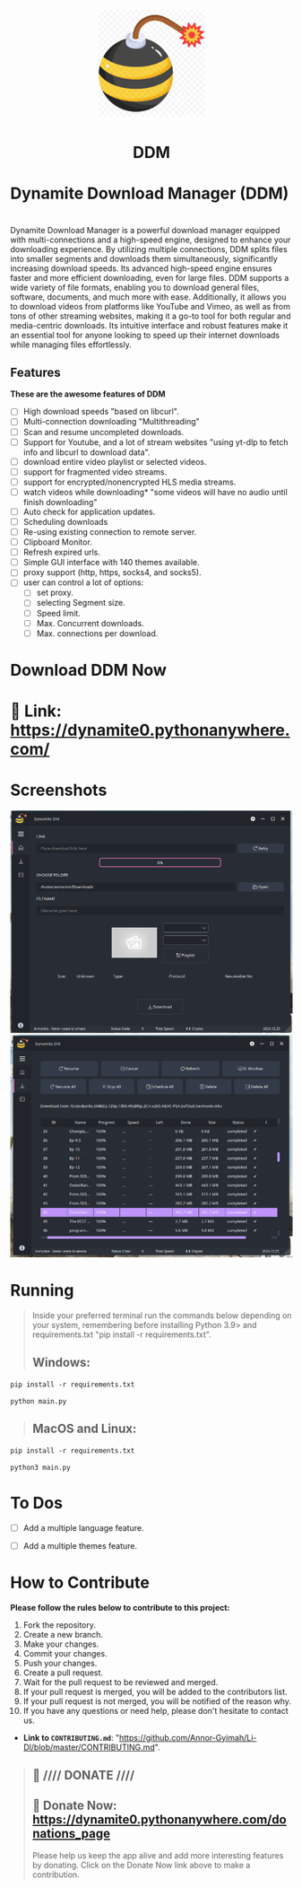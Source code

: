 <p align="center">
  <img src="Linux/images/images/Dynamite.png" alt="Dynamite" width="200"/>
  <h1 align="center">DDM</h1>
</p>

# Dynamite Download Manager (DDM)
# 

Dynamite Download Manager is a powerful download manager equipped with multi-connections and a high-speed engine,  designed to enhance your downloading experience. By utilizing multiple connections, 
DDM splits files into smaller segments and downloads them simultaneously, significantly increasing download speeds. Its advanced high-speed engine ensures faster and more efficient downloading, even for large files.
DDM supports a wide variety of file formats, enabling you to download general files, software, documents, and much more with ease. Additionally, it allows you to download videos from platforms like YouTube and Vimeo, as well as from tons of other streaming websites, making it a go-to tool for both regular and media-centric downloads. Its intuitive interface and robust features make it an essential tool for anyone looking to speed up their internet downloads while managing files effortlessly.

## Features
**These are the awesome features of DDM**
- [ ] High download speeds "based on libcurl".
- [ ] Multi-connection downloading "Multithreading"
- [ ] Scan and resume uncompleted downloads.
- [ ] Support for Youtube, and a lot of stream websites "using yt-dlp to fetch info and libcurl to download data".
- [ ] download entire video playlist or selected videos.
- [ ] support for fragmented video streams.
- [ ] support for encrypted/nonencrypted HLS media streams.
- [ ] watch videos while downloading*   "some videos will have no audio until finish downloading"
- [ ] Auto check for application updates.
- [ ] Scheduling downloads
- [ ] Re-using existing connection to remote server.
- [ ] Clipboard Monitor.
- [ ] Refresh expired urls.
- [ ] Simple GUI interface with 140 themes available.
- [ ] proxy support (http, https, socks4, and socks5).
- [ ] user can control a lot of options:
    - [ ] set proxy.
    - [ ] selecting Segment size.
    - [ ] Speed limit.
    - [ ] Max. Concurrent downloads.
    - [ ] Max. connections per download.

# Download DDM Now
# 🔗 Link: https://dynamite0.pythonanywhere.com/


# Screenshots
![image1](https://github.com/Annor-Gyimah/Li-Dl/blob/master/Linux/images/down.png)
![image2](https://github.com/Annor-Gyimah/Li-Dl/blob/master/Linux/images/down2.png)



# Running
> Inside your preferred terminal run the commands below depending on your system, remembering before installing Python 3.9> and requirements.txt "pip install -r requirements.txt".
> ## **Windows**:
```console
pip install -r requirements.txt
```
```console
python main.py
```

> ## **MacOS and Linux**:
```console
pip install -r requirements.txt
```
```console
python3 main.py
```

# To Dos
- [ ] Add a multiple language feature.
- [ ] Add a multiple themes feature.





# How to Contribute
**Please follow the rules below to contribute to this project:**
1. Fork the repository.
2. Create a new branch.
3. Make your changes.
4. Commit your changes.
5. Push your changes.
6. Create a pull request.
7. Wait for the pull request to be reviewed and merged.
8. If your pull request is merged, you will be added to the contributors list.
9. If your pull request is not merged, you will be notified of the reason why.
10. If you have any questions or need help, please don't hesitate to contact us.

- **Link to `CONTRIBUTING.md`**: "https://github.com/Annor-Gyimah/Li-Dl/blob/master/CONTRIBUTING.md".



> ## :gift: **//// DONATE ////**
> ## 🔗 Donate Now: https://dynamite0.pythonanywhere.com/donations_page
> Please help us keep the app alive and add more interesting features by donating. Click on the Donate Now link above to make a contribution.